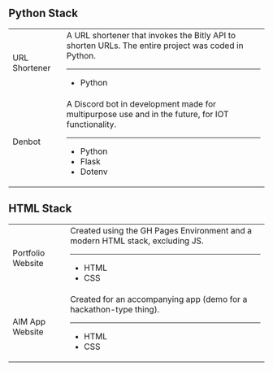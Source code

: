 <h2> Python Stack </h2>
<table style="width:100%">
  <tr>
    <td> URL Shortener </td>
    <td>
      A URL shortener that invokes the Bitly API to shorten URLs. The entire project was coded in Python.
      <hr>
      <ul>
        <li> Python </li>
      </ul>
    </td>
  </tr>
  <tr>
    <td> Denbot </td>
    <td>
      A Discord bot in development made for multipurpose use and in the future, for IOT functionality.
      <hr>
      <ul>
        <li> Python </li>
        <li> Flask </li>
        <li> Dotenv </li>
      </ul>
    </td>
  </tr>
</table>

<h2> HTML Stack </h2>
<table style="width:100%">
  <tr>
    <td> Portfolio Website </td>
    <td>
      Created using the GH Pages Environment and a modern HTML stack, excluding JS.
      <hr>
      <ul>
        <li> HTML </li>
        <li> CSS </li>
      </ul>
    </td>
  </tr>
  <tr>
    <td> AIM App Website </td>
    <td>
      Created for an accompanying app (demo for a hackathon-type thing).
      <hr>
      <ul>
        <li> HTML </li>
        <li> CSS </li>
      </ul>
    </td>
  </tr>
</table>
